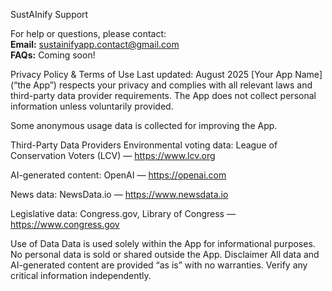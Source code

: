SustAInify Support

For help or questions, please contact:  
**Email:** sustainifyapp.contact@gmail.com  
**FAQs:** Coming soon!

Privacy Policy & Terms of Use
Last updated: August 2025
[Your App Name] (“the App”) respects your privacy and complies with all relevant laws and third-party data provider requirements.
The App does not collect personal information unless voluntarily provided.


Some anonymous usage data is collected for improving the App.


Third-Party Data Providers
Environmental voting data: League of Conservation Voters (LCV) — https://www.lcv.org


AI-generated content: OpenAI — https://openai.com


News data: NewsData.io — https://www.newsdata.io


Legislative data: Congress.gov, Library of Congress — https://www.congress.gov


Use of Data
 Data is used solely within the App for informational purposes. No personal data is sold or shared outside the App.
Disclaimer
 All data and AI-generated content are provided “as is” with no warranties. Verify any critical information independently.
